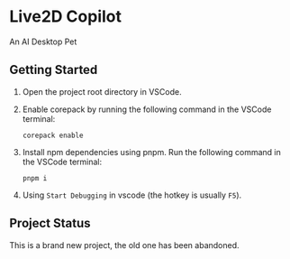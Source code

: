 # Live2D Copilot

An AI Desktop Pet

## Getting Started

1. Open the project root directory in VSCode.

2. Enable corepack by running the following command in the VSCode terminal:

   ```
   corepack enable
   ```

3. Install npm dependencies using pnpm. Run the following command in the VSCode terminal:

   ```
   pnpm i
   ```

4. Using `Start Debugging` in vscode (the hotkey is usually `F5`).

## Project Status

This is a brand new project, the old one has been abandoned.
